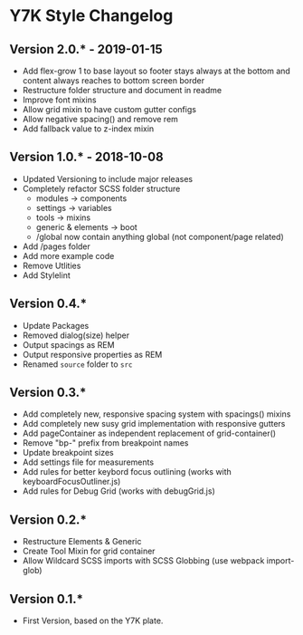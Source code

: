 # Y7K Style Changelog

## Version 2.0.* - 2019-01-15
* Add flex-grow 1 to base layout so footer stays always at the bottom and content always reaches to bottom screen border
* Restructure folder structure and document in readme
* Improve font mixins
* Allow grid mixin to have custom gutter configs
* Allow negative spacing() and remove rem
* Add fallback value to z-index mixin

## Version 1.0.* - 2018-10-08
* Updated Versioning to include major releases
* Completely refactor SCSS folder structure
    - modules -> components
    - settings -> variables
    - tools -> mixins
    - generic & elements -> boot
    - /global now contain anything global (not component/page related)
* Add /pages folder
* Add more example code
* Remove Utlities
* Add Stylelint


## Version 0.4.*
* Update Packages
* Removed dialog(size) helper
* Output spacings as REM
* Output responsive properties as REM
* Renamed `source` folder to `src`

## Version 0.3.*
* Add completely new, responsive spacing system with spacings() mixins
* Add completely new susy grid implementation with responsive gutters
* Add pageContainer as independent replacement of grid-container()
* Remove "bp-" prefix from breakpoint names
* Update breakpoint sizes
* Add settings file for measurements
* Add rules for better keybord focus outlining (works with keyboardFocusOutliner.js)
* Add rules for Debug Grid (works with debugGrid.js)

## Version 0.2.*
* Restructure Elements & Generic
* Create Tool Mixin for grid container
* Allow Wildcard SCSS imports with SCSS Globbing (use webpack import-glob)

## Version 0.1.*
* First Version, based on the Y7K plate.
